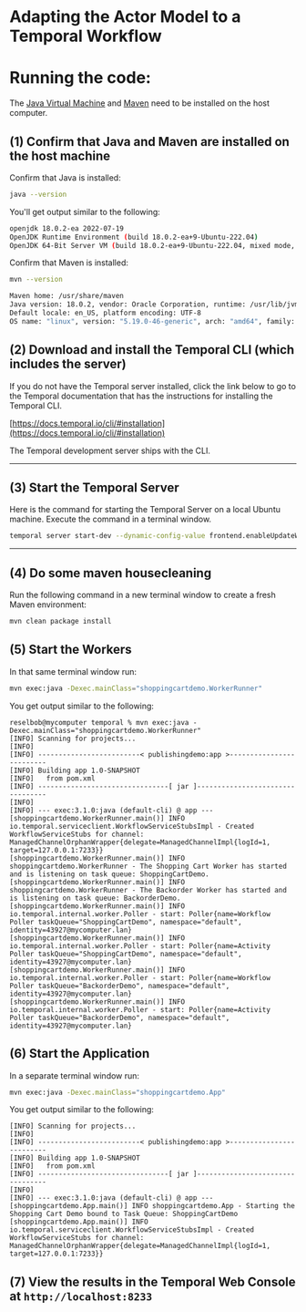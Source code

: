 # Adapting the Actor Model to a Temporal Workflow

# Running the code:

The [Java Virtual Machine](https://openjdk.org/) and [Maven](https://maven.apache.org/install.html) need to be installed
on the host computer.

## (1) Confirm that Java and Maven are installed on the host machine

Confirm that Java is installed:

```bash
java --version
```

You'll get output similar to the following:

```bash
openjdk 18.0.2-ea 2022-07-19
OpenJDK Runtime Environment (build 18.0.2-ea+9-Ubuntu-222.04)
OpenJDK 64-Bit Server VM (build 18.0.2-ea+9-Ubuntu-222.04, mixed mode, sharing)
```

Confirm that Maven is installed:

```bash
mvn --version
```

```bash
Maven home: /usr/share/maven
Java version: 18.0.2, vendor: Oracle Corporation, runtime: /usr/lib/jvm/jdk-18.0.2
Default locale: en_US, platform encoding: UTF-8
OS name: "linux", version: "5.19.0-46-generic", arch: "amd64", family: "unix"
```

## (2) Download and install the Temporal CLI (which includes the server)

If you do not have the Temporal server installed, click the link below to go to the Temporal documentation that has the
instructions for installing the Temporal CLI.

[https://docs.temporal.io/cli/#installation](https://docs.temporal.io/cli/#installation)

The Temporal development server ships with the CLI.

---

## (3) Start the Temporal Server

Here is the command for starting the Temporal Server on a local Ubuntu machine. Execute the command in a terminal
window.

```bash
temporal server start-dev --dynamic-config-value frontend.enableUpdateWorkflowExecution=true
```

---

## (4) Do some maven housecleaning

Run the following command in a new terminal window to create a fresh Maven environment:

```bash
mvn clean package install
```

## (5) Start the Workers

In that same terminal window run:

```bash
mvn exec:java -Dexec.mainClass="shoppingcartdemo.WorkerRunner"
```

You get output similar to the following:

```text
reselbob@mycomputer temporal % mvn exec:java -Dexec.mainClass="shoppingcartdemo.WorkerRunner"
[INFO] Scanning for projects...
[INFO] 
[INFO] -------------------------< publishingdemo:app >-------------------------
[INFO] Building app 1.0-SNAPSHOT
[INFO]   from pom.xml
[INFO] --------------------------------[ jar ]---------------------------------
[INFO] 
[INFO] --- exec:3.1.0:java (default-cli) @ app ---
[shoppingcartdemo.WorkerRunner.main()] INFO io.temporal.serviceclient.WorkflowServiceStubsImpl - Created WorkflowServiceStubs for channel: ManagedChannelOrphanWrapper{delegate=ManagedChannelImpl{logId=1, target=127.0.0.1:7233}}
[shoppingcartdemo.WorkerRunner.main()] INFO shoppingcartdemo.WorkerRunner - The Shopping Cart Worker has started and is listening on task queue: ShoppingCartDemo.
[shoppingcartdemo.WorkerRunner.main()] INFO shoppingcartdemo.WorkerRunner - The Backorder Worker has started and is listening on task queue: BackorderDemo.
[shoppingcartdemo.WorkerRunner.main()] INFO io.temporal.internal.worker.Poller - start: Poller{name=Workflow Poller taskQueue="ShoppingCartDemo", namespace="default", identity=43927@mycomputer.lan}
[shoppingcartdemo.WorkerRunner.main()] INFO io.temporal.internal.worker.Poller - start: Poller{name=Activity Poller taskQueue="ShoppingCartDemo", namespace="default", identity=43927@mycomputer.lan}
[shoppingcartdemo.WorkerRunner.main()] INFO io.temporal.internal.worker.Poller - start: Poller{name=Workflow Poller taskQueue="BackorderDemo", namespace="default", identity=43927@mycomputer.lan}
[shoppingcartdemo.WorkerRunner.main()] INFO io.temporal.internal.worker.Poller - start: Poller{name=Activity Poller taskQueue="BackorderDemo", namespace="default", identity=43927@mycomputer.lan}
```

## (6) Start the Application

In a separate terminal window run:

```bash
mvn exec:java -Dexec.mainClass="shoppingcartdemo.App"
```

You get output similar to the following:

```text
[INFO] Scanning for projects...
[INFO] 
[INFO] -------------------------< publishingdemo:app >-------------------------
[INFO] Building app 1.0-SNAPSHOT
[INFO]   from pom.xml
[INFO] --------------------------------[ jar ]---------------------------------
[INFO] 
[INFO] --- exec:3.1.0:java (default-cli) @ app ---
[shoppingcartdemo.App.main()] INFO shoppingcartdemo.App - Starting the Shopping Cart Demo bound to Task Queue: ShoppingCartDemo
[shoppingcartdemo.App.main()] INFO io.temporal.serviceclient.WorkflowServiceStubsImpl - Created WorkflowServiceStubs for channel: ManagedChannelOrphanWrapper{delegate=ManagedChannelImpl{logId=1, target=127.0.0.1:7233}}

```

## (7) View the results in the Temporal Web Console at `http://localhost:8233`




